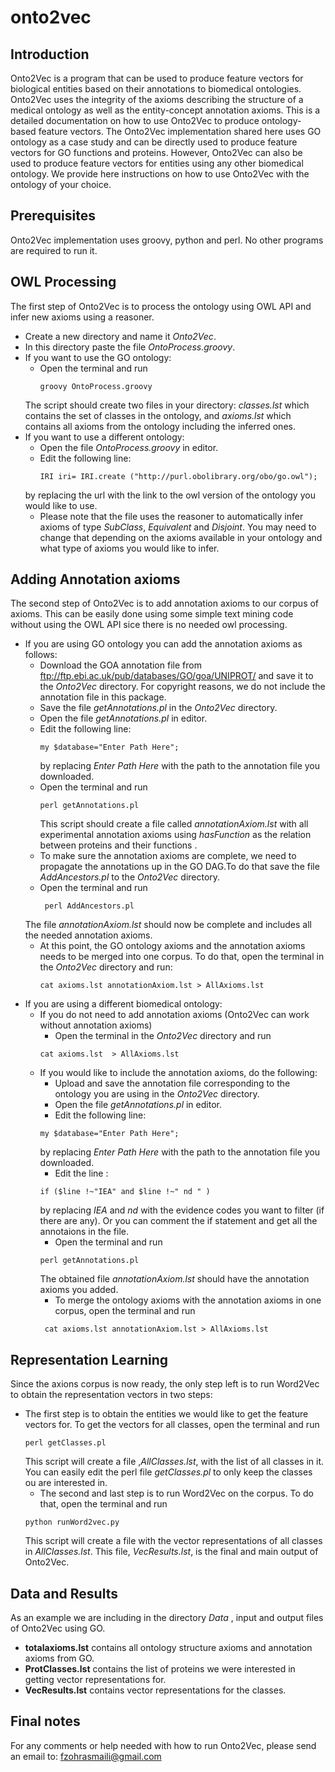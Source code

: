 # onto2vec
## Introduction
Onto2Vec is a program that can be used to produce feature vectors for biological entities based on their annotations to biomedical ontologies. Onto2Vec uses the integrity of the axioms describing the structure of a medical ontology as well as the entity-concept annotation axioms. 
This is a detailed documentation on how to use Onto2Vec to produce ontology-based feature vectors. The Onto2Vec implementation shared here uses GO ontology as a case study and can be directly used to produce feature vectors for GO functions and proteins. However, Onto2Vec can also be used to produce feature vectors for entities using any other biomedical ontology. We provide here instructions on how to use Onto2Vec with the ontology of your choice.
## Prerequisites
Onto2Vec implementation uses groovy, python and perl. No other programs are required to run it.
## OWL Processing 
The first step of Onto2Vec is to process the ontology using OWL API and infer new axioms using a reasoner. 
- Create a new directory and name it *Onto2Vec*.
- In this directory paste the file *OntoProcess.groovy*.
- If you want to use the GO ontology:
  - Open the terminal and run 
    ```
    groovy OntoProcess.groovy
    ```
  The script should create two files in your directory: *classes.lst*  which contains the set of classes in the ontology, and  *axioms.lst*  which contains all axioms from the ontology including the inferred ones.
 - If you want to use a different ontology:
    - Open the file *OntoProcess.groovy* in editor.
    - Edit the following line:
       ```
       IRI iri= IRI.create ("http://purl.obolibrary.org/obo/go.owl");
      ```
    by replacing the url with the link to the owl version of the ontology you would like to use.
   - Please note that the file uses the reasoner to automatically infer axioms of type *SubClass*, *Equivalent* and *Disjoint*. You may need to change that depending on the axioms available in your ontology and what type of axioms you would like to infer.
  
  
## Adding Annotation axioms
The second step of Onto2Vec is to add annotation axioms to our corpus of axioms. This can be easily done using some simple text mining code without using the OWL API sice there is no needed owl processing. 
- If you are using GO ontology you can add the annotation axioms as follows:
  - Download the GOA annotation file from ftp://ftp.ebi.ac.uk/pub/databases/GO/goa/UNIPROT/ and save it to the *Onto2Vec* directory. For copyright reasons, we do not include the annotation file in this package. 
  - Save the file *getAnnotations.pl* in the *Onto2Vec* directory.
  - Open the file *getAnnotations.pl* in editor.
  - Edit the following line:
    ```
    my $database="Enter Path Here";
    ```
      by replacing *Enter Path Here* with the path to the annotation file you downloaded.
  - Open the terminal and run
    ```
    perl getAnnotations.pl 
    ```
    This script should create a file called *annotationAxiom.lst* with all experimental annotation axioms using *hasFunction* as the relation between proteins and their functions . 
   - To make sure the annotation axioms are complete, we need to propagate the annotations up in the GO DAG.To do that save the file *AddAncestors.pl* to the *Onto2Vec* directory.
   - Open the terminal and run 
      ```
       perl AddAncestors.pl
      ```
    The file *annotationAxiom.lst* should now be complete and includes all the needed annotation axioms. 
    - At this point, the GO ontology axioms and the annotation axioms needs to be merged into one corpus. To do that, open the terminal in the *Onto2Vec* directory and run:
      ```
      cat axioms.lst annotationAxiom.lst > AllAxioms.lst
      ```
 - If you are using a different biomedical ontology:
   - If you do not need to add annotation axioms (Onto2Vec can work without annotation axioms)
      - Open the terminal in the *Onto2Vec* directory and run
      ```
      cat axioms.lst  > AllAxioms.lst
      ```
    - If you would like to include the annotation axioms, do the following:
      - Upload and save the annotation file corresponding to the ontology you are using in the *Onto2Vec* directory.
      - Open the file *getAnnotations.pl* in editor.
      - Edit the following line:
       ```
      my $database="Enter Path Here";
      ```
       by replacing *Enter Path Here* with the path to the annotation file you downloaded.
       - Edit the line :
       ```
       if ($line !~"IEA" and $line !~" nd " )
       ```
       by replacing *IEA* and *nd* with the evidence codes you want to filter (if there are any). Or you can comment the if statement and get all the annotaions in the file.
       - Open the terminal and run
        ```
        perl getAnnotations.pl 
        ```
      The obtained file *annotationAxiom.lst* should have the annotation axioms you added.
        - To merge the ontology axioms with the annotation axioms in one corpus, open the terminal and run
         ```
          cat axioms.lst annotationAxiom.lst > AllAxioms.lst
         ```
  
## Representation Learning 
Since the axions corpus is now ready, the only step left is to run Word2Vec to obtain the representation vectors in two steps:
- The first step is to obtain the entities we would like to get the feature vectors for. To get the vectors for all classes, open the terminal and run
  ```
  perl getClasses.pl
  ```
  This script will create a file ,*AllClasses.lst*, with the list of all classes in it. You can easily edit the perl file *getClasses.pl* to only keep the classes ou are interested in.
  - The second and last step is to run Word2Vec on the corpus. To do that, open the terminal and run
  ```
  python runWord2vec.py
  ```
  This script will create a file with the vector representations of all classes in *AllClasses.lst*. This file, *VecResults.lst*, is the final and main output of Onto2Vec. 
## Data and Results
As an example we are including in the directory *Data* , input and output files of Onto2Vec using GO.
- **totalaxioms.lst** contains all ontology structure axioms and annotation axioms from GO.
- **ProtClasses.lst** contains the list of proteins we were interested in getting vector representations for.  
- **VecResults.lst** contains vector representations for the classes. 
## Final notes
For any comments or help needed with how to run Onto2Vec, please send an email to: fzohrasmaili@gmail.com
